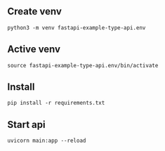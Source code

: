 ## Create venv

```
python3 -m venv fastapi-example-type-api.env
```

## Active venv

```
source fastapi-example-type-api.env/bin/activate
```

## Install

```
pip install -r requirements.txt
```

## Start api

```
uvicorn main:app --reload
```
